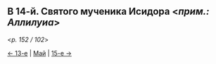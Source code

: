 
## В 14-й. Святого мученика Исидора <*прим.: Аллилуиа*> 

<*p. 152 / 102*>

[← 13-е](05_13_MES.ru.md) | [Май](README.md#14-й) | [15-е →](05_15_MES.ru.md)

